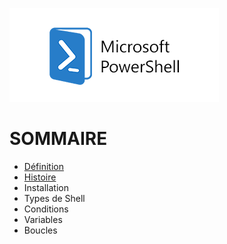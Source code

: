 ![](Powershell.png)
# SOMMAIRE
- [Définition](https://github.com/Anescoo/Linux/blob/main/D%C3%A9finition.md) 
- [Histoire](https://github.com/Anescoo/Linux/blob/main/Histoire.md)
- Installation
- Types de Shell
- Conditions
- Variables
- Boucles
  